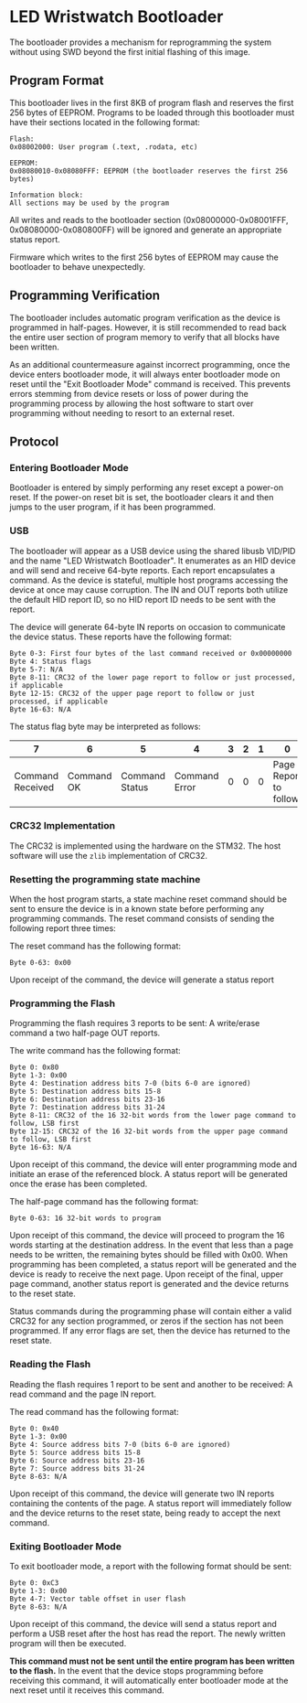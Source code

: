 # LED Wristwatch Bootloader

The bootloader provides a mechanism for reprogramming the system without using
SWD beyond the first initial flashing of this image.

## Program Format

This bootloader lives in the first 8KB of program flash and reserves the first
256 bytes of EEPROM. Programs to be loaded through this bootloader must have
their sections located in the following format:

```
Flash:
0x08002000: User program (.text, .rodata, etc)

EEPROM:
0x08080010-0x08080FFF: EEPROM (the bootloader reserves the first 256 bytes)

Information block:
All sections may be used by the program
```

All writes and reads to the bootloader section (0x08000000-0x08001FFF,
0x08080000-0x080800FF) will be ignored and generate an appropriate status
report.

Firmware which writes to the first 256 bytes of EEPROM may cause the bootloader
to behave unexpectedly.

## Programming Verification

The bootloader includes automatic program verification as the device is
programmed in half-pages. However, it is still recommended to read back the
entire user section of program memory to verify that all blocks have been
written.

As an additional countermeasure against incorrect programming, once the device
enters bootloader mode, it will always enter bootloader mode on reset until
the "Exit Bootloader Mode" command is received. This prevents errors stemming
from device resets or loss of power during the programming process by allowing
the host software to start over programming without needing to resort to an
external reset.

## Protocol

### Entering Bootloader Mode

Bootloader is entered by simply performing any reset except a power-on reset.
If the power-on reset bit is set, the bootloader clears it and then jumps to the
user program, if it has been programmed.

### USB

The bootloader will appear as a USB device using the shared libusb VID/PID and
the name "LED Wristwatch Bootloader". It enumerates as an HID device and will
send and receive 64-byte reports. Each report encapsulates a command. As the
device is stateful, multiple host programs accessing the device at once may
cause corruption. The IN and OUT reports both utilize the default HID report ID,
so no HID report ID needs to be sent with the report.

The device will generate 64-byte IN reports on occasion to communicate the
device status. These reports have the following format:

```
Byte 0-3: First four bytes of the last command received or 0x00000000
Byte 4: Status flags
Byte 5-7: N/A
Byte 8-11: CRC32 of the lower page report to follow or just processed, if applicable
Byte 12-15: CRC32 of the upper page report to follow or just processed, if applicable
Byte 16-63: N/A
```

The status flag byte may be interpreted as follows:

7 | 6 | 5 | 4 | 3 | 2 | 1 | 0
--- | --- | --- | --- | --- | --- | --- | ---
Command Received | Command OK | Command Status | Command Error | 0 | 0 | 0 | Page Report to follow

### CRC32 Implementation

The CRC32 is implemented using the hardware on the STM32. The host software will
use the `zlib` implementation of CRC32.

### Resetting the programming state machine

When the host program starts, a state machine reset command should be sent to
ensure the device is in a known state before performing any programming
commands. The reset command consists of sending the following report three
times:

The reset command has the following format:

```
Byte 0-63: 0x00
```

Upon receipt of the command, the device will generate a status report

### Programming the Flash

Programming the flash requires 3 reports to be sent: A write/erase command a
two half-page OUT reports.

The write command has the following format:

```
Byte 0: 0x80
Byte 1-3: 0x00
Byte 4: Destination address bits 7-0 (bits 6-0 are ignored)
Byte 5: Destination address bits 15-8
Byte 6: Destination address bits 23-16
Byte 7: Destination address bits 31-24
Byte 8-11: CRC32 of the 16 32-bit words from the lower page command to follow, LSB first
Byte 12-15: CRC32 of the 16 32-bit words from the upper page command to follow, LSB first
Byte 16-63: N/A
```

Upon receipt of this command, the device will enter programming mode and
initiate an erase of the referenced block. A status report will be generated
once the erase has been completed.

The half-page command has the following format:

```
Byte 0-63: 16 32-bit words to program
```

Upon receipt of this command, the device will proceed to program the 16 words
starting at the destination address. In the event that less than a page needs
to be written, the remaining bytes should be filled with 0x00. When programming
has been completed, a status report will be generated and the device is ready to
receive the next page. Upon receipt of the final, upper page command, another
status report is generated and the device returns to the reset state.

Status commands during the programming phase will contain either a valid CRC32
for any section programmed, or zeros if the section has not been programmed. If
any error flags are set, then the device has returned to the reset state.

### Reading the Flash

Reading the flash requires 1 report to be sent and another to be received:
A read command and the page IN report.

The read command has the following format:

```
Byte 0: 0x40
Byte 1-3: 0x00
Byte 4: Source address bits 7-0 (bits 6-0 are ignored)
Byte 5: Source address bits 15-8
Byte 6: Source address bits 23-16
Byte 7: Source address bits 31-24
Byte 8-63: N/A
```

Upon receipt of this command, the device will generate two IN reports containing
the contents of the page. A status report will immediately follow and the device
returns to the reset state, being ready to accept the next command.

### Exiting Bootloader Mode

To exit bootloader mode, a report with the following format should be sent:

```
Byte 0: 0xC3
Byte 1-3: 0x00
Byte 4-7: Vector table offset in user flash
Byte 8-63: N/A
```

Upon receipt of this command, the device will send a status report and perform
a USB reset after the host has read the report. The newly written program will
then be executed.

**This command must not be sent until the entire program has been written to
the flash.** In the event that the device stops programming before receiving
this command, it will automatically enter bootloader mode at the next reset
until it receives this command.

